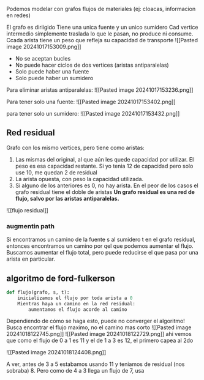 Podemos modelar con grafos flujos de materiales (ej: cloacas, informacion en redes)

El grafo es diriigido 
Tiene una unica fuente y un unico sumidero 
Cad vertice intermedio simplemente traslada lo que le pasan, no produce ni consume. Ccada arista tiene un peso que refleja su capacidad de transporte
![[Pasted image 20241017153009.png]]


-  No se aceptan bucles
- No puede hacer ciclos de dos vertices (aristas antiparalelas)
- Solo puede haber una fuente
- Solo puede haber un sumidero

Para eliminar aristas antiparalelas: ![[Pasted image 20241017153236.png]]


Para tener solo una fuente:
![[Pasted image 20241017153402.png]]


para tener solo un sumidero: 
![[Pasted image 20241017153432.png]]



## Red residual 
Grafo con los mismo vertices, pero tiene como aristas: 
1. Las mismas del original, al que aún les quede capacidad por utilizar. El peso es esa capacidad restante. Si yo tenia 12 de capacidad pero solo use 10, me quedan 2 de residual
2. La arista opuesta, con peso la capacidad utilizada. 
3. Si alguno de los anteriores es 0, no hay arista.
En el peor de los casos el grafo residual tiene el doble de aristas
**Un grafo residual es una red de flujo, salvo por las aristas antiparalelas.**

![[flujo residual]]
### augmentin path 
Si encontramos un camino de la fuente s al sumidero t en el grafo residual, entonces encontramos un camino por qel que podemos aumentar el flujo.  
Buscamos aumentar el flujo total, pero puede reducirse el que pasa por una arista en particular. 


## algoritmo de ford-fulkerson 
```python 
def flujo(grafo, s, t):
	inicializamos el flujo por toda arista a 0
	Mientras haya un camino en la red residual:
		aumentamos el flujo acorde al camino

```

Dependiendo de cómo se haga esto, puede no converger el algoritmo!
Busca encontrar el flujo maximo, no el camino mas corto
![[Pasted image 20241018122745.png]]
![[Pasted image 20241018122729.png]]
ahi vemos que como el flujo de 0 a 1 es 11 y el de 1 a 3 es 12, el primero capea al 2do


![[Pasted image 20241018124408.png]]

A ver, antes de 3 a 5 estabamos usando 11 y teniamos de residual (nos sobraba) 8. Pero como de 4 a 3 llega un flujo de 7, usa 